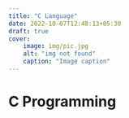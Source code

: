 ```yaml
---
title: "C Language"
date: 2022-10-07T12:48:13+05:30
draft: true
cover:
    image: img/pic.jpg
    alt: "img not found"
    caption: "Image caption"
---
```


# C Programming
